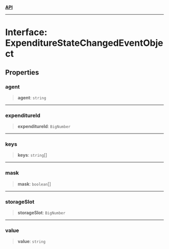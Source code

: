 [**API**](../../../README.md)

***

# Interface: ExpenditureStateChangedEventObject

## Properties

### agent

> **agent**: `string`

***

### expenditureId

> **expenditureId**: `BigNumber`

***

### keys

> **keys**: `string`[]

***

### mask

> **mask**: `boolean`[]

***

### storageSlot

> **storageSlot**: `BigNumber`

***

### value

> **value**: `string`
